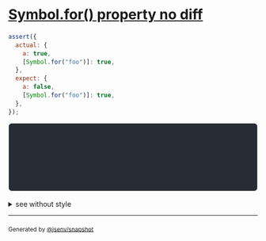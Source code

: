 # [Symbol.for() property no diff](../../symbol.test.js#L31)

```js
assert({
  actual: {
    a: true,
    [Symbol.for("foo")]: true,
  },
  expect: {
    a: false,
    [Symbol.for("foo")]: true,
  },
});
```

![img](throw.svg)

<details>
  <summary>see without style</summary>

```console
AssertionError: actual and expect are different

actual: {
  a: true,
}
expect: {
  a: false,
}
```

</details>

---
<sub>
  Generated by <a href="https://github.com/jsenv/core/tree/main/packages/independent/snapshot">@jsenv/snapshot</a>
</sub>